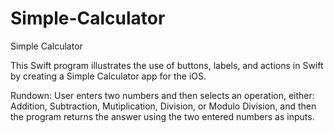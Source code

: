 # Simple-Calculator
Simple Calculator

This Swift program illustrates the use of buttons, labels, and actions in Swift by creating a Simple Calculator app for the iOS.

Rundown: User enters two numbers and then selects an operation, either: Addition, Subtraction, Mutiplication, Division, or Modulo Division, and then the program returns the answer using the two entered numbers as inputs.
